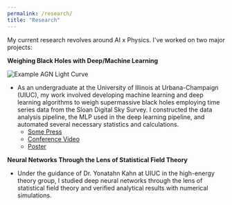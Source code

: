 ```yaml
---
permalink: /research/
title: "Research"
---
```

My current research revolves around AI x Physics. I've worked on two major projects:

**Weighing Black Holes with Deep/Machine Learning**

![Example AGN Light Curve](/Users/SnehPandya/Dropbox/snehjp2.github.io/images/lightcurve.png)

- As an undergraduate at the University of Illinois at Urbana-Champaign (UIUC), my work involved developing machine learning and deep learning algorithms to weigh supermassive black holes employing time series data from the Sloan Digital Sky Survey. I constructed the data analysis pipeline, the MLP used in the deep learning pipeline, and automated several necessary statistics and calculations.
  - [Some Press](https://www.istem.illinois.edu/news/inclusion.reu.20.html)
  - [Conference Video](https://www.youtube.com/watch?v=C3_EWyOwXG8)
  - [Poster](https://www.youtube.com/watch?v=Xh9oDpNisdE)

**Neural Networks Through the Lens of Statistical Field Theory**

- Under the guidance of Dr. Yonatahn Kahn at UIUC in the high-energy theory group, I studied deep neural networks through the lens of statistical field theory and verified analytical results with numerical simulations.
